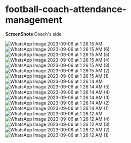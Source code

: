 # football-coach-attendance-management

**ScreenShots**
Coach's side:

![WhatsApp Image 2023-09-06 at 1 26 15 AM](https://github.com/moaviyah/football-coach-attendance-management/assets/81566457/2c7019c5-bcba-4b30-8d48-cfe6690f9e35)
![WhatsApp Image 2023-09-06 at 1 26 15 AM (6)](https://github.com/moaviyah/football-coach-attendance-management/assets/81566457/e97ff747-e0ef-4cdc-89ad-1584f5b7aff6)
![WhatsApp Image 2023-09-06 at 1 26 15 AM (5)](https://github.com/moaviyah/football-coach-attendance-management/assets/81566457/635d6bfc-7310-47db-839e-48dce2fb8f51)
![WhatsApp Image 2023-09-06 at 1 26 15 AM (4)](https://github.com/moaviyah/football-coach-attendance-management/assets/81566457/12515565-7f2b-41ac-a428-3e12bfba99e5)
![WhatsApp Image 2023-09-06 at 1 26 15 AM (3)](https://github.com/moaviyah/football-coach-attendance-management/assets/81566457/e76eccd5-b43a-42c1-b0d2-68de1a7c1964)
![WhatsApp Image 2023-09-06 at 1 26 15 AM (2)](https://github.com/moaviyah/football-coach-attendance-management/assets/81566457/f8440243-2d52-4e3c-847b-ef7de4e1a964)
![WhatsApp Image 2023-09-06 at 1 26 15 AM (1)](https://github.com/moaviyah/football-coach-attendance-management/assets/81566457/b1117630-de5d-4a40-8183-ce0771e694e0)
![WhatsApp Image 2023-09-06 at 1 26 14 AM](https://github.com/moaviyah/football-coach-attendance-management/assets/81566457/0f7068f4-08f3-4f84-9440-8eaa24f16b89)
![WhatsApp Image 2023-09-06 at 1 26 14 AM (5)](https://github.com/moaviyah/football-coach-attendance-management/assets/81566457/968296e4-836d-42b5-8274-81365d5cbdef)
![WhatsApp Image 2023-09-06 at 1 26 14 AM (4)](https://github.com/moaviyah/football-coach-attendance-management/assets/81566457/a1b88add-b87d-4128-96fe-50504b079519)
![WhatsApp Image 2023-09-06 at 1 26 14 AM (3)](https://github.com/moaviyah/football-coach-attendance-management/assets/81566457/c17a9cdb-41cd-44c8-9313-c04582cbd248)
![WhatsApp Image 2023-09-06 at 1 26 14 AM (2)](https://github.com/moaviyah/football-coach-attendance-management/assets/81566457/91d42f7e-e83f-47d8-b239-f9dc4fca9e58)
![WhatsApp Image 2023-09-06 at 1 26 14 AM (1)](https://github.com/moaviyah/football-coach-attendance-management/assets/81566457/1eef533f-b22f-4ccf-8619-cc20f243eb15)
![WhatsApp Image 2023-09-06 at 1 26 12 AM](https://github.com/moaviyah/football-coach-attendance-management/assets/81566457/0da85513-1ad9-42ab-9867-10895bde0de1)
![WhatsApp Image 2023-09-06 at 1 26 12 AM (4)](https://github.com/moaviyah/football-coach-attendance-management/assets/81566457/23d1866d-d069-4916-8e1c-0376eadd5128)
![WhatsApp Image 2023-09-06 at 1 26 12 AM (3)](https://github.com/moaviyah/football-coach-attendance-management/assets/81566457/24348a81-aec1-41b9-91a7-5826eaa11382)
![WhatsApp Image 2023-09-06 at 1 26 12 AM (2)](https://github.com/moaviyah/football-coach-attendance-management/assets/81566457/ebffa9a6-d293-4929-9f79-49516c0a9267)
![WhatsApp Image 2023-09-06 at 1 26 12 AM (1)](https://github.com/moaviyah/football-coach-attendance-management/assets/81566457/c7289fdb-114f-4ecc-b068-f33fe459f570)
